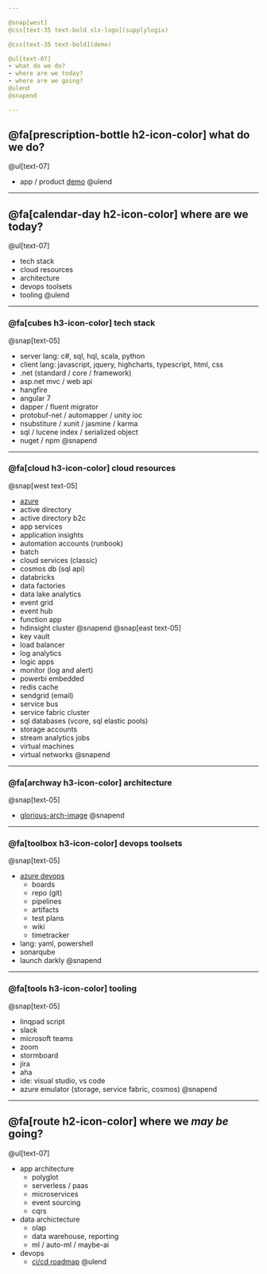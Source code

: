 ```yaml
---

@snap[west]
@css[text-35 text-bold slx-logo](supplylogix)

@css[text-35 text-bold](demo)

@ul[text-07]
- what do we do?
- where are we today?
- where are we going?
@ulend
@snapend

---
```


## @fa[prescription-bottle h2-icon-color] what do we do?
@ul[text-07]
- app / product [demo](https://qa.supplylogix.com)
@ulend

---

## @fa[calendar-day h2-icon-color] where are we today?
@ul[text-07]
- tech stack
- cloud resources
- architecture
- devops toolsets
- tooling
@ulend

---

### @fa[cubes h3-icon-color] tech stack
@snap[text-05]
- server lang: c#, sql, hql, scala, python
- client lang: javascript, jquery, highcharts, typescript, html, css
- .net (standard / core / framework)
- asp.net mvc / web api
- hangfire
- angular 7
- dapper / fluent migrator
- protobuf-net / automapper / unity ioc
- nsubstiture / xunit / jasmine / karma
- sql / lucene index / serialized object
- nuget / npm
@snapend

---

### @fa[cloud h3-icon-color] cloud resources
@snap[west text-05]
- [azure](https://portal.azure.com)
- active directory
- active directory b2c
- app services
- application insights
- automation accounts (runbook)
- batch
- cloud services (classic)
- cosmos db (sql api)
- databricks
- data factories
- data lake analytics
- event grid
- event hub
- function app
- hdinsight cluster
@snapend
@snap[east text-05]
- key vault
- load balancer
- log analytics
- logic apps
- monitor (log and alert)
- powerbi embedded
- redis cache
- sendgrid (email)
- service bus
- service fabric cluster
- sql databases (vcore, sql elastic pools)
- storage accounts
- stream analytics jobs
- virtual machines
- virtual networks
@snapend

---

### @fa[archway h3-icon-color] architecture
@snap[text-05]
- [glorious-arch-image](https://dev.azure.com/supplylogix/Internal/_git/InterviewProject?path=%2Finterview-questions%2Fslx-architecture.pdf&version=GBmaster)
@snapend

---

### @fa[toolbox h3-icon-color] devops toolsets
@snap[text-05]
- [azure devops](https://dev.azure.com/supplylogix)
  - boards
  - repo (git)
  - pipelines
  - artifacts
  - test plans
  - wiki
  - timetracker
- lang: yaml, powershell
- sonarqube
- launch darkly
@snapend

---

### @fa[tools h3-icon-color] tooling
@snap[text-05]
- linqpad script
- slack
- microsoft teams
- zoom
- stormboard
- jira
- aha
- ide: visual studio, vs code
- azure emulator (storage, service fabric, cosmos)
@snapend

---

## @fa[route h2-icon-color] where we _may be_ going?
@ul[text-07]
- app architecture
  - polyglot
  - serverless / paas
  - microservices
  - event sourcing
  - cqrs
- data archictecture
  - olap
  - data warehouse, reporting
  - ml / auto-ml / maybe-ai
- devops
  - [ci/cd roadmap](https://mckessoncorp.sharepoint.com/sites/GRPSupplylogixIT2/_layouts/15/WopiFrame.aspx?sourcedoc={e293e61c-4951-4a1b-b06a-7d9520804d06}&action=edit&wd=target%28DevOps%20Playbook.one%7C146e2b16-3a48-437c-8e14-e7879d6d80cb%2FCI%5C%2FCD%20Roadmap%20III%7C0a3cbe3a-ee05-4a06-8d13-ea14da344608%2F%29)
@ulend
